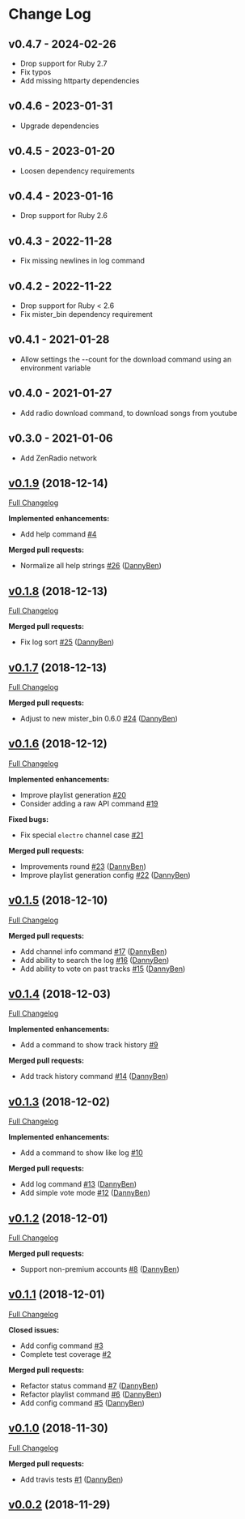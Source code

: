 Change Log
========================================

v0.4.7 - 2024-02-26
----------------------------------------

- Drop support for Ruby 2.7
- Fix typos
- Add missing httparty dependencies


v0.4.6 - 2023-01-31
----------------------------------------

- Upgrade dependencies


v0.4.5 - 2023-01-20
----------------------------------------

- Loosen dependency requirements


v0.4.4 - 2023-01-16
----------------------------------------

- Drop support for Ruby 2.6


v0.4.3 - 2022-11-28
----------------------------------------

- Fix missing newlines in log command


v0.4.2 - 2022-11-22
----------------------------------------

- Drop support for Ruby < 2.6
- Fix mister_bin dependency requirement


v0.4.1 - 2021-01-28
----------------------------------------

- Allow settings the --count for the download command using an environment variable


v0.4.0 - 2021-01-27
----------------------------------------

- Add radio download command, to download songs from youtube


v0.3.0 - 2021-01-06
----------------------------------------

- Add ZenRadio network


<!-- break v0.1.9 -->
## [v0.1.9](https://github.com/DannyBen/audio_addict/tree/v0.1.9) (2018-12-14)
[Full Changelog](https://github.com/DannyBen/audio_addict/compare/v0.1.8...v0.1.9)

**Implemented enhancements:**

- Add help command [\#4](https://github.com/DannyBen/audio_addict/issues/4)

**Merged pull requests:**

- Normalize all help strings [\#26](https://github.com/DannyBen/audio_addict/pull/26) ([DannyBen](https://github.com/DannyBen))

## [v0.1.8](https://github.com/DannyBen/audio_addict/tree/v0.1.8) (2018-12-13)
[Full Changelog](https://github.com/DannyBen/audio_addict/compare/v0.1.7...v0.1.8)

**Merged pull requests:**

- Fix log sort [\#25](https://github.com/DannyBen/audio_addict/pull/25) ([DannyBen](https://github.com/DannyBen))

## [v0.1.7](https://github.com/DannyBen/audio_addict/tree/v0.1.7) (2018-12-13)
[Full Changelog](https://github.com/DannyBen/audio_addict/compare/v0.1.6...v0.1.7)

**Merged pull requests:**

- Adjust to new mister\_bin 0.6.0 [\#24](https://github.com/DannyBen/audio_addict/pull/24) ([DannyBen](https://github.com/DannyBen))

## [v0.1.6](https://github.com/DannyBen/audio_addict/tree/v0.1.6) (2018-12-12)
[Full Changelog](https://github.com/DannyBen/audio_addict/compare/v0.1.5...v0.1.6)

**Implemented enhancements:**

- Improve playlist generation [\#20](https://github.com/DannyBen/audio_addict/issues/20)
- Consider adding a raw API command [\#19](https://github.com/DannyBen/audio_addict/issues/19)

**Fixed bugs:**

- Fix special `electro` channel case [\#21](https://github.com/DannyBen/audio_addict/issues/21)

**Merged pull requests:**

- Improvements round [\#23](https://github.com/DannyBen/audio_addict/pull/23) ([DannyBen](https://github.com/DannyBen))
- Improve playlist generation config [\#22](https://github.com/DannyBen/audio_addict/pull/22) ([DannyBen](https://github.com/DannyBen))

## [v0.1.5](https://github.com/DannyBen/audio_addict/tree/v0.1.5) (2018-12-10)
[Full Changelog](https://github.com/DannyBen/audio_addict/compare/v0.1.4...v0.1.5)

**Merged pull requests:**

- Add channel info command [\#17](https://github.com/DannyBen/audio_addict/pull/17) ([DannyBen](https://github.com/DannyBen))
- Add ability to search the log [\#16](https://github.com/DannyBen/audio_addict/pull/16) ([DannyBen](https://github.com/DannyBen))
- Add ability to vote on past tracks [\#15](https://github.com/DannyBen/audio_addict/pull/15) ([DannyBen](https://github.com/DannyBen))

## [v0.1.4](https://github.com/DannyBen/audio_addict/tree/v0.1.4) (2018-12-03)
[Full Changelog](https://github.com/DannyBen/audio_addict/compare/v0.1.3...v0.1.4)

**Implemented enhancements:**

- Add a command to show track history [\#9](https://github.com/DannyBen/audio_addict/issues/9)

**Merged pull requests:**

- Add track history command [\#14](https://github.com/DannyBen/audio_addict/pull/14) ([DannyBen](https://github.com/DannyBen))

## [v0.1.3](https://github.com/DannyBen/audio_addict/tree/v0.1.3) (2018-12-02)
[Full Changelog](https://github.com/DannyBen/audio_addict/compare/v0.1.2...v0.1.3)

**Implemented enhancements:**

- Add a command to show like log [\#10](https://github.com/DannyBen/audio_addict/issues/10)

**Merged pull requests:**

- Add log command [\#13](https://github.com/DannyBen/audio_addict/pull/13) ([DannyBen](https://github.com/DannyBen))
- Add simple vote mode [\#12](https://github.com/DannyBen/audio_addict/pull/12) ([DannyBen](https://github.com/DannyBen))

## [v0.1.2](https://github.com/DannyBen/audio_addict/tree/v0.1.2) (2018-12-01)
[Full Changelog](https://github.com/DannyBen/audio_addict/compare/v0.1.1...v0.1.2)

**Merged pull requests:**

- Support non-premium accounts [\#8](https://github.com/DannyBen/audio_addict/pull/8) ([DannyBen](https://github.com/DannyBen))

## [v0.1.1](https://github.com/DannyBen/audio_addict/tree/v0.1.1) (2018-12-01)
[Full Changelog](https://github.com/DannyBen/audio_addict/compare/v0.1.0...v0.1.1)

**Closed issues:**

- Add config command [\#3](https://github.com/DannyBen/audio_addict/issues/3)
- Complete test coverage [\#2](https://github.com/DannyBen/audio_addict/issues/2)

**Merged pull requests:**

- Refactor status command [\#7](https://github.com/DannyBen/audio_addict/pull/7) ([DannyBen](https://github.com/DannyBen))
- Refactor playlist command [\#6](https://github.com/DannyBen/audio_addict/pull/6) ([DannyBen](https://github.com/DannyBen))
- Add config command [\#5](https://github.com/DannyBen/audio_addict/pull/5) ([DannyBen](https://github.com/DannyBen))

## [v0.1.0](https://github.com/DannyBen/audio_addict/tree/v0.1.0) (2018-11-30)
[Full Changelog](https://github.com/DannyBen/audio_addict/compare/v0.0.2...v0.1.0)

**Merged pull requests:**

- Add travis tests [\#1](https://github.com/DannyBen/audio_addict/pull/1) ([DannyBen](https://github.com/DannyBen))

## [v0.0.2](https://github.com/DannyBen/audio_addict/tree/v0.0.2) (2018-11-29)
